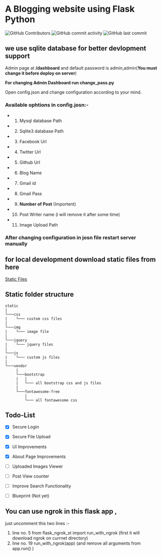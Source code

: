 # A Blogging website using Flask Python

 ![GitHub Contributors](https://img.shields.io/github/contributors/jakbin/flask-blog)
 ![GitHub commit activity](https://img.shields.io/github/commit-activity/m/jakbin/flask-blog)
 ![GitHub last commit](https://img.shields.io/github/last-commit/jakbin/flask-blog)


## we use sqlite database for better devlopment support

Admin page at **/dashboard** and default password is admin,admin(**You must change it before deploy on server**)


**For changing Admin Dashboard run change_pass.py**

Open config.json and change configuration according to your mind.

### Available ophtions in config.josn:-

* 1. Mysql database Path
* 2. Sqlite3 database Path
* 3. Facebook Url
* 4. Twitter Url
* 5. Github Url
* 6. Blog Name
* 7. Gmail id 
* 8. Gmail Pass
* 9. **Number of Post** (Importent)
* 10. Post Writer name (i will remove it after some time)
* 11. Image Upload Path

### After changing configuration in josn file restart server manually 

## for local development download static files from here
[Static Files](https://drive.google.com/file/d/1aLLtI4DPhIZCpg6zLEXiUK5Trs8IH5Hy/view?usp=sharing)

## Static folder structure

```
static
|
└───css
|    └─── custom css files
|
└───img
|    └─── image file
|
└───jquery
|    └─── jquery files
|
└───js
|    └─── custom js files
|
└───vendor
     |
     └───bootstrap
     |   |
     |   └─── all bootstrap css and js files
     |
     └───fontawesome-free
         |
         └─── all fontawesome css
```

## Todo-List 

- [X] Secure Login 
- [X] Secure File Upload 
- [X] UI Improvements 
- [X] About Page Improvements
- [ ] Uploaded Images Viewer
- [ ] Post View counter 
- [ ] Improve Search Functionality
- [ ] Blueprint (Not yet)


## You can use ngrok in this flask app ,

just uncomment this two lines :- 
1. line no. 5 from flask_ngrok_st import run_with_ngrok (first it will download ngrok on currnet directory)
2. line no. 19 run_with_ngrok(app) (and remove all arguments from app.run() )
